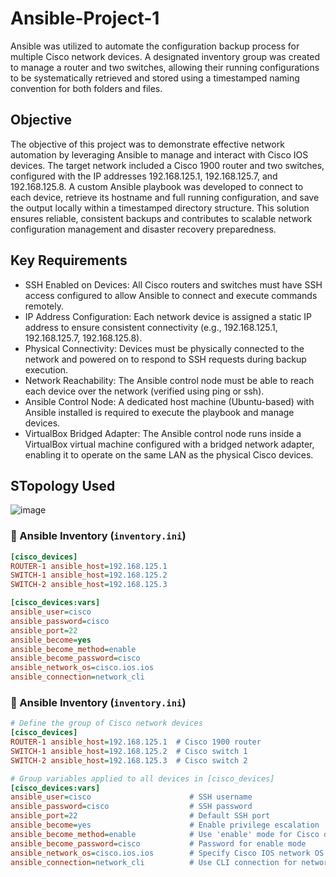 # Ansible-Project-1
Ansible was utilized to automate the configuration backup process for multiple Cisco network devices. A designated inventory group was created to manage a router and two switches, allowing their running configurations to be systematically retrieved and stored using a timestamped naming convention for both folders and files.

## Objective
The objective of this project was to demonstrate effective network automation by leveraging Ansible to manage and interact with Cisco IOS devices. The target network included a Cisco 1900 router and two switches, configured with the IP addresses 192.168.125.1, 192.168.125.7, and 192.168.125.8. A custom Ansible playbook was developed to connect to each device, retrieve its hostname and full running configuration, and save the output locally within a timestamped directory structure. This solution ensures reliable, consistent backups and contributes to scalable network configuration management and disaster recovery preparedness.

## Key Requirements
- SSH Enabled on Devices: All Cisco routers and switches must have SSH access configured to allow Ansible to connect and execute commands remotely.
- IP Address Configuration: Each network device is assigned a static IP address to ensure consistent connectivity (e.g., 192.168.125.1, 192.168.125.7, 192.168.125.8).
- Physical Connectivity: Devices must be physically connected to the network and powered on to respond to SSH requests during backup execution.
- Network Reachability: The Ansible control node must be able to reach each device over the network (verified using ping or ssh).
- Ansible Control Node: A dedicated host machine (Ubuntu-based) with Ansible installed is required to execute the playbook and manage devices.
- VirtualBox Bridged Adapter: The Ansible control node runs inside a VirtualBox virtual machine configured with a bridged network adapter, enabling it to operate on the same LAN as the physical Cisco devices.

## STopology Used 
![image](https://github.com/user-attachments/assets/e1ce99a0-7690-40f4-9481-58f246aadbed)




### 📁 Ansible Inventory (`inventory.ini`)

```ini
[cisco_devices]
ROUTER-1 ansible_host=192.168.125.1
SWITCH-1 ansible_host=192.168.125.2
SWITCH-2 ansible_host=192.168.125.3

[cisco_devices:vars]
ansible_user=cisco
ansible_password=cisco
ansible_port=22
ansible_become=yes
ansible_become_method=enable
ansible_become_password=cisco
ansible_network_os=cisco.ios.ios
ansible_connection=network_cli
```



### 📁 Ansible Inventory (`inventory.ini`)

```ini
# Define the group of Cisco network devices
[cisco_devices]
ROUTER-1 ansible_host=192.168.125.1  # Cisco 1900 router
SWITCH-1 ansible_host=192.168.125.2  # Cisco switch 1
SWITCH-2 ansible_host=192.168.125.3  # Cisco switch 2

# Group variables applied to all devices in [cisco_devices]
[cisco_devices:vars]
ansible_user=cisco                      # SSH username
ansible_password=cisco                  # SSH password
ansible_port=22                         # Default SSH port
ansible_become=yes                      # Enable privilege escalation
ansible_become_method=enable            # Use 'enable' mode for Cisco devices
ansible_become_password=cisco           # Password for enable mode
ansible_network_os=cisco.ios.ios        # Specify Cisco IOS network OS plugin
ansible_connection=network_cli          # Use CLI connection for network devices
```

